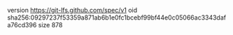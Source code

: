version https://git-lfs.github.com/spec/v1
oid sha256:09297237f53359a871ab6b1e0fc1bcebf99bf44e0c05066ac3343dafa76cd396
size 878
